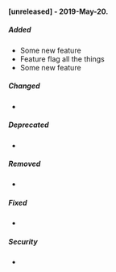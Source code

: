 #### [unreleased] - 2019-May-20.
##### Added
- Some new feature
- Feature flag all the things
- Some new feature

##### Changed
-

##### Deprecated
-

##### Removed
-

##### Fixed
-

##### Security
-

